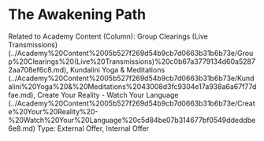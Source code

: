# The Awakening Path

Related to Academy Content (Column): Group Clearings (Live Transmissions) (../Academy%20Content%2005b527f269d54b9cb7d0663b31b6b73e/Group%20Clearings%20(Live%20Transmissions)%20c0b67a3779134d60a52872aa708ef6c8.md), Kundalini Yoga & Meditations (../Academy%20Content%2005b527f269d54b9cb7d0663b31b6b73e/Kundalini%20Yoga%20&%20Meditations%2043008d3fc9304e17a938a6a67f77dfae.md), Create Your Reality - Watch Your Language (../Academy%20Content%2005b527f269d54b9cb7d0663b31b6b73e/Create%20Your%20Reality%20-%20Watch%20Your%20Language%20c5d84be07b314677bf0549ddeddbe6e8.md)
Type: External Offer, Internal Offer